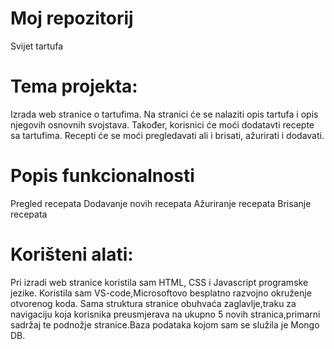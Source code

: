 # Moj repozitorij
 Svijet tartufa

# Tema projekta: 
Izrada web stranice o tartufima. Na stranici će se nalaziti opis tartufa i opis njegovih osnovnih svojstava. Također, korisnici će moći dodatavti recepte sa tartufima. Recepti će se moći pregledavati ali i brisati, ažurirati i dodavati.

# Popis funkcionalnosti
Pregled recepata
Dodavanje novih recepata
Ažuriranje recepata
Brisanje recepata

# Korišteni alati:
Pri izradi web stranice koristila sam HTML, CSS i Javascript programske jezike. Koristila sam VS-code,Microsoftovo besplatno razvojno okruženje otvorenog koda. Sama struktura stranice obuhvaća zaglavlje,traku za navigaciju koja korisnika preusmjerava na ukupno 5 novih stranica,primarni sadržaj te podnožje stranice.Baza podataka kojom sam se služila je Mongo DB.
